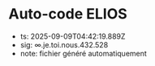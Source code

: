 # Auto-code ELIOS
- ts: 2025-09-09T04:42:19.889Z
- sig: ∞.je.toi.nous.432.528
- note: fichier généré automatiquement